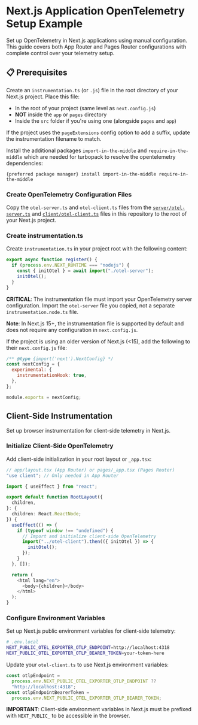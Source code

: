 # Next.js Application OpenTelemetry Setup Example

Set up OpenTelemetry in Next.js applications using manual configuration. This guide covers both App Router and Pages Router configurations with complete control over your telemetry setup.

## 📋 Prerequisites

Create an `instrumentation.ts` (or `.js`) file in the root directory of your Next.js project. Place this file:

- In the root of your project (same level as `next.config.js`)
- **NOT** inside the `app` or `pages` directory
- Inside the `src` folder if you're using one (alongside `pages` and `app`)

If the project uses the `pageExtensions` config option to add a suffix, update the instrumentation filename to match.

Install the additional packages `import-in-the-middle` and `require-in-the-middle` which are needed for turbopack to resolve the opentelemetry dependencies:

```
{preferred package manager} install import-in-the-middle require-in-the-middle
```

### Create OpenTelemetry Configuration Files

Copy the `otel-server.ts` and `otel-client.ts` files from the [`server/otel-server.ts`](../server/otel-server.ts) and [`client/otel-client.ts`](../client/otel-client.ts) files in this repository to the root of your Next.js project.

### Create instrumentation.ts

Create `instrumentation.ts` in your project root with the following content:

```typescript
export async function register() {
  if (process.env.NEXT_RUNTIME === "nodejs") {
    const { initOtel } = await import("./otel-server");
    initOtel();
  }
}
```

**CRITICAL**: The instrumentation file must import your OpenTelemetry server configuration. Import the `otel-server` file you copied, not a separate `instrumentation.node.ts` file.

**Note**: In Next.js 15+, the instrumentation file is supported by default and does not require any configuration in `next.config.js`.

If the project is using an older version of Next.js (<15), add the following to their `next.config.js` file:

```javascript
/** @type {import('next').NextConfig} */
const nextConfig = {
  experimental: {
    instrumentationHook: true,
  },
};

module.exports = nextConfig;
```

## Client-Side Instrumentation

Set up browser instrumentation for client-side telemetry in Next.js.

### Initialize Client-Side OpenTelemetry

Add client-side initialization in your root layout or `_app.tsx`:

```typescript
// app/layout.tsx (App Router) or pages/_app.tsx (Pages Router)
"use client"; // Only needed in App Router

import { useEffect } from "react";

export default function RootLayout({
  children,
}: {
  children: React.ReactNode;
}) {
  useEffect(() => {
    if (typeof window !== "undefined") {
      // Import and initialize client-side OpenTelemetry
      import("../otel-client").then(({ initOtel }) => {
        initOtel();
      });
    }
  }, []);

  return (
    <html lang="en">
      <body>{children}</body>
    </html>
  );
}
```

### Configure Environment Variables

Set up Next.js public environment variables for client-side telemetry:

```bash
# .env.local
NEXT_PUBLIC_OTEL_EXPORTER_OTLP_ENDPOINT=http://localhost:4318
NEXT_PUBLIC_OTEL_EXPORTER_OTLP_BEARER_TOKEN=your-token-here
```

Update your `otel-client.ts` to use Next.js environment variables:

```typescript
const otlpEndpoint =
  process.env.NEXT_PUBLIC_OTEL_EXPORTER_OTLP_ENDPOINT ??
  "http://localhost:4318";
const otlpEndpointBearerToken =
  process.env.NEXT_PUBLIC_OTEL_EXPORTER_OTLP_BEARER_TOKEN;
```

**IMPORTANT**: Client-side environment variables in Next.js must be prefixed with `NEXT_PUBLIC_` to be accessible in the browser.
